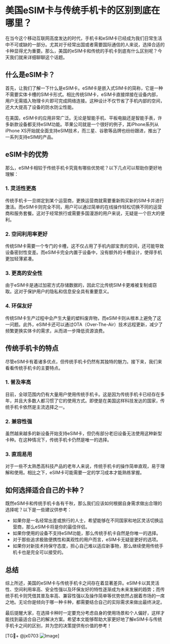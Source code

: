 # 美国eSIM卡与传统手机卡的区别到底在哪里？

在当今这个移动互联网高度发达的时代，手机卡和eSIM卡已经成为我们日常生活中不可或缺的一部分。尤其对于经常出国或者需要国际通信的人来说，选择合适的卡种显得尤为重要。那么，美国的eSIM卡和传统的手机卡到底有什么区别呢？今天我们就来详细聊聊这个话题。

## 什么是eSIM卡？

首先，让我们了解一下什么是eSIM卡。eSIM卡是嵌入式SIM卡的简称，它是一种不需要实体卡槽的SIM卡形式。相比传统SIM卡，eSIM卡直接焊接在设备内部，用户无需插入物理卡片即可完成网络连接。这种设计不仅节省了手机内部的空间，还大大提高了设备的防水防尘性能。

在美国，eSIM卡的应用非常广泛。无论是智能手机、平板电脑还是智能手表，许多新款设备都支持eSIM功能。苹果公司就是一个很好的例子，其iPhone系列从iPhone XS开始就全面支持eSIM技术，而三星、谷歌等品牌也纷纷跟进，推出了一系列支持eSIM的产品。

## eSIM卡的优势

那么，eSIM卡相较于传统手机卡究竟有哪些优势呢？以下几点可以帮助你更好地理解：

### 1. **灵活性更高**
传统手机卡一旦绑定到某个运营商，更换运营商就需要重新购买新的SIM卡并进行激活。而eSIM卡则完全不同，用户可以通过简单的在线操作轻松切换不同的运营商和服务套餐。这对于经常旅行或需要多国漫游的用户来说，无疑是一个巨大的便利。

### 2. **空间利用率更好**
传统SIM卡需要一个专门的卡槽，这不仅占用了手机内部宝贵的空间，还可能导致设备密封性变差。而eSIM卡完全内置于设备中，没有额外的卡槽设计，使得手机更加轻薄紧凑。

### 3. **更高的安全性**
由于eSIM卡是通过加密方式存储数据的，因此它比传统SIM卡更难被复制或窃取。这对于保护用户的隐私和信息安全具有重要意义。

### 4. **环保友好**
传统SIM卡生产过程中会产生大量的塑料废弃物，而eSIM卡则从根本上避免了这一问题。此外，eSIM卡还可以通过OTA（Over-The-Air）技术远程更新，减少了频繁更换实体卡的需求，从而进一步降低资源浪费。

## 传统手机卡的特点

尽管eSIM卡有着诸多优点，但传统手机卡仍然有其独特的魅力。接下来，我们来看看传统手机卡的主要特点。

### 1. **普及率高**
目前，全球范围内仍有大量用户使用传统手机卡。这是因为传统手机卡已经存在多年，并且大多数人都习惯了它的使用方式。即使是在美国这样科技发达的国家，传统手机卡依然是主流选择之一。

### 2. **兼容性强**
虽然越来越多的新设备开始支持eSIM卡，但仍有部分老旧设备无法使用这种新型卡种。在这种情况下，传统手机卡仍然是唯一的选择。

### 3. **直观易用**
对于一些不太熟悉高科技产品的老年人来说，传统手机卡的操作简单直观，易于理解和使用。相比之下，eSIM卡可能需要一定的学习成本才能熟练掌握。

## 如何选择适合自己的卡种？

既然eSIM卡和传统手机卡各有千秋，那么我们应该如何根据自身需求做出合理的选择呢？以下是一些建议供参考：

- 如果你是一名经常出差或旅行的人士，希望能够在不同国家和地区灵活切换运营商，那么eSIM卡将是你的最佳伴侣。
- 如果你使用的设备不支持eSIM功能，那么传统手机卡自然是你唯一的选择。
- 对于那些追求极致便携性和美观性的用户而言，eSIM卡无疑是更好的选项。
- 如果你对新技术持保守态度，担心自己难以适应新事物，那么继续使用传统手机卡也是完全可以接受的。

## 总结

综上所述，美国的eSIM卡与传统手机卡之间存在着显著差异。eSIM卡以其灵活性、空间利用率高、安全性强以及环保友好的特性逐渐成为未来发展的趋势；而传统手机卡则凭借其普及率高、兼容性强以及操作简单等优势依然占据着市场的一席之地。无论你是倾向于哪一种卡种，都需要结合自己的实际需求来做出最终决定。

最后提醒大家，在选择卡种时一定要充分考虑自身的使用场景和个人偏好，这样才能找到最适合自己的解决方案。希望本文能够帮助大家更好地了解eSIM卡与传统手机卡之间的区别，并为您的决策提供有价值的参考！

[TG💪+ @jx0703 ![Image](https://github.com/user-attachments/assets/dbca1d08-cadb-493c-b0ec-ad6f7a83f270)]